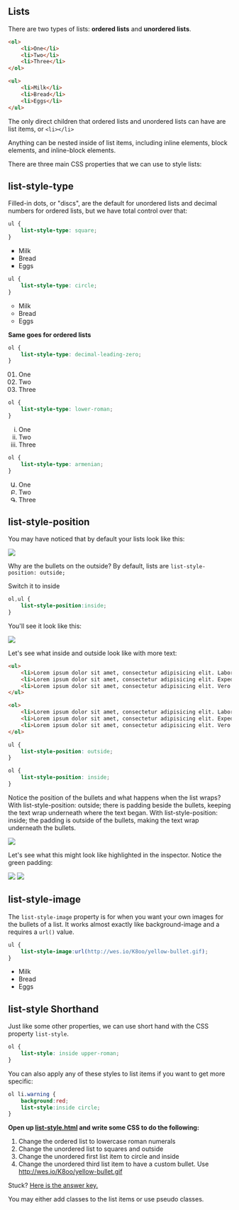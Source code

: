 ## Lists

There are two types of lists: **ordered lists** and **unordered lists**.

```html
<ol>
	<li>One</li>
	<li>Two</li>
	<li>Three</li>
</ol>

<ul>
	<li>Milk</li>
	<li>Bread</li>
	<li>Eggs</li>
</ul>
```
The only direct children that ordered lists and unordered lists can have are list items, or ```<li></li> ```

Anything can be nested inside of list items, including inline elements, block elements, and inline-block elements.

There are three main CSS properties that we can use to style lists:

## list-style-type

Filled-in dots, or "discs", are the default for unordered lists and decimal numbers for ordered lists, but we have total control over that:

```css
ul {
	list-style-type: square;
}
```
<ul style="list-style-type:square;">
	<li>Milk</li>
	<li>Bread</li>
	<li>Eggs</li>
</ul>

```css
ul {
	list-style-type: circle;
}
```

<ul style="list-style-type:circle;">
	<li>Milk</li>
	<li>Bread</li>
	<li>Eggs</li>
</ul>

**Same goes for ordered lists**

```css
ol {
	list-style-type: decimal-leading-zero;
}
```

<ol style="list-style-type:decimal-leading-zero;">
	<li>One</li>
	<li>Two</li>
	<li>Three</li>
</ol>

```css
ol {
	list-style-type: lower-roman;
}
```

<ol style="list-style-type:lower-roman;">
	<li>One</li>
	<li>Two</li>
	<li>Three</li>
</ol>

```css
ol {
	list-style-type: armenian;
}
```

<ol style="list-style-type:armenian;">
	<li>One</li>
	<li>Two</li>
	<li>Three</li>
</ol>

## list-style-position

You may have noticed that by default your lists look like this:

![](http://f.cl.ly/items/2c2Q1p1M0E1I0K0R2530/Screen%20Shot%202012-10-14%20at%207.31.41%20PM.png)

Why are the bullets on the outside? By default, lists are `list-style-position: outside;`

Switch it to inside

```css
ol,ul {
	list-style-position:inside;
}
```

You'll see it look like this:

![](http://f.cl.ly/items/2E22290f3W1R0B1t2l0f/Screen%20Shot%202012-10-14%20at%207.34.02%20PM.png)

Let's see what inside and outside look like with more text:

``` html
<ul>
	<li>Lorem ipsum dolor sit amet, consectetur adipisicing elit. Laborum unde id quae aspernatur laboriosam at corrupti ducimus quos voluptatem modi.</li>
	<li>Lorem ipsum dolor sit amet, consectetur adipisicing elit. Expedita repellendus, temporibus inventore esse ab tempora.</li>
	<li>Lorem ipsum dolor sit amet, consectetur adipisicing elit. Vero itaque, nulla tenetur sed voluptates odit rem dicta quaerat temporibus aliquam repellat quos eveniet mollitia nostrum.</li>
</ul>

<ol>
	<li>Lorem ipsum dolor sit amet, consectetur adipisicing elit. Laborum unde id quae aspernatur laboriosam at corrupti ducimus quos voluptatem modi.</li>
	<li>Lorem ipsum dolor sit amet, consectetur adipisicing elit. Expedita repellendus, temporibus inventore esse ab tempora.</li>
	<li>Lorem ipsum dolor sit amet, consectetur adipisicing elit. Vero itaque, nulla tenetur sed voluptates odit rem dicta quaerat temporibus aliquam repellas quos eveniet mollitia nostrum.</li>
</ol>
```

``` css 
ul {
	list-style-position: outside;
}

ol {
	list-style-position: inside;
}
```

Notice the position of the bullets and what happens when the list wraps? With list-style-position: outside; there is padding beside the bullets, keeping the text wrap underneath where the text began. With list-style-position: inside; the padding is outside of the bullets, making the text wrap underneath the bullets. 

![](https://hychalknotes.s3.amazonaws.com/Screen%20Shot%202016-09-08%20at%2012.52.03%20PM.png)

Let's see what this might look like highlighted in the inspector. Notice the green padding:

![](https://hychalknotes.s3.amazonaws.com/Screen%20Shot%202016-09-08%20at%2012.00.18%20PM.png)
![](https://hychalknotes.s3.amazonaws.com/Screen%20Shot%202016-09-08%20at%2012.00.27%20PM.png)

## list-style-image

The `list-style-image` property is for when you want your own images for the bullets of a list. It works almost exactly like background-image and a requires a `url()` value.

```css
ul {
	list-style-image:url(http://wes.io/K8oo/yellow-bullet.gif);
}
```
<ul style="list-style-image:url(http://wes.io/K8oo/yellow-bullet.gif);">
	<li>Milk</li>
	<li>Bread</li>
	<li>Eggs</li>
</ul>

## list-style Shorthand

Just like some other properties, we can use short hand with the CSS property  `list-style`.

```css
ol {
	list-style: inside upper-roman;
}
```

You can also apply any of these styles to list items if you want to get more specific:

```css
ol li.warning {
	background:red;
	list-style:inside circle;
}
```

**Open up <a href="https://hychalknotes.s3.amazonaws.com/list-style.html" download>list-style.html</a> and write some CSS to do the following:**

1. Change the ordered list to lowercase roman numerals
1. Change the unordered list to squares and outside
1. Change the unordered first list item to circle and inside
1. Change the unordered third list item to have a custom bullet. Use http://wes.io/K8oo/yellow-bullet.gif

Stuck? <a href="https://hychalknotes.s3.amazonaws.com/list-style-ANSWER.html" download>Here is the answer key.</a>

You may either add classes to the list items or use pseudo classes.


